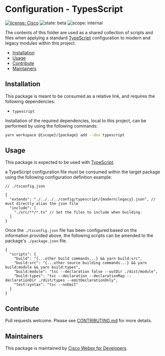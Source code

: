 # Configuration - TypesScript

[![license: Cisco](https://img.shields.io/badge/License-Cisco-blueviolet?style=flat-square)](https://github.com/webex/webex-js-sdk/blob/master/LICENSE)
![state: beta](https://img.shields.io/badge/State\-Beta-blue?style=flat-square)
![scope: internal](https://img.shields.io/badge/Scope-Internal-red?style=flat-square)

The contents of this folder are used as a shared collection of scripts and files when applying a standard [TypeScript](https://www.typescriptlang.org/) configuration to modern and legacy modules within this project.

* [Installation](#installation)
* [Usage](#usage)
* [Contribute](#contribute)
* [Maintainers](#maintainers)

## Installation

This package is meant to be consumed as a relative link, and requires the following dependencies:

* `typescript`

Installation of the required dependencies, local to this project, can be performed by using the following commands:

```bash
yarn workspace @{scope}/{package} add --dev typescript
```

## Usage

This package is expected to be used with [TypeScript](https://www.typescriptlang.org/).

a TypeScript configuration file must be consumed within the target package using the following configuration definition example:

```jsonc
// ./tsconfig.json

{
  "extends": "./../../../config/typescript/{modern|legacy}.json", // must directly alias the json file
  "include": [
    "./src/**/*.ts" // Set the files to include when building.
  ]
}
```

Once the `./tsconfig.json` file has been configured based on the information provided above, the following scripts can be amended to the package's `./package.json` file.

```jsonc
{
  "scripts": {
    "build": "{...other build commands...} && yarn build:src",
    "build:src": "{...other source building commands...} && yarn build:module && yarn build:types",
    "build:module": "tsc --declaration false --outDir ./dist/module",
    "build:types": "tsc --declaration --declarationMap --declarationDir ./dist/types --emitDeclarationOnly",
    "test:syntax": "tsc --noEmit"
  }
}
```

## Contribute

Pull requests welcome. Please see [CONTRIBUTING.md](https://github.com/webex/webex-js-sdk/blob/master/CONTRIBUTING.md) for more details.

## Maintainers

This package is maintained by [Cisco Webex for Developers](https://developer.webex.com/).
